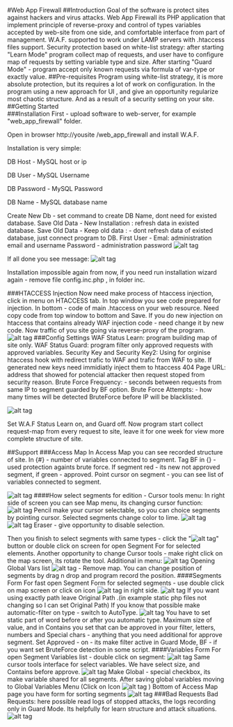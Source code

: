 #Web App Firewall
##Introduction
Goal of the software is protect sites against hackers and virus attacks. 
Web App Firewall its PHP application that implement principle of reverse-proxy and control of types variables accepted by web-site from one side, and comfortable interface from part of management. W.A.F. supported to work under LAMP servers with .htaccess files support.
Security protection based on white-list strategy: after starting "Learn Mode" program collect map of requests, and user have to configure map of requests by setting variable type and size. After starting "Guard Mode" - program accept only known requests via formula of var-type or exactly value.
##Pre-requisites
Program using white-list strategy, it is more absolute protection, but its requires a lot of work on configuration.
In the program using a new approach for UI	, and give an opportunity regularize most chaotic structure. And as a result of a security setting on your site.  
##Getting Started	
###Installation
First - upload software to web-server, for example "web_app_firewall" folder.

Open in browser http://yousite /web_app_firewall and install W.A.F.

Installation is very simple:

DB Host - MySQL host or ip

DB User - MySQL Username

DB Password - MySQL Password

DB Name - MySQL database name

Create New Db - set command to create DB Name, dont need for existed database.
Save Old Data  - New Installation : refresh data in existed database.
Save Old Data  - Keep old data : - dont refresh data of existed database, just connect program to DB.
First User - Emal: administration email and username
Password - administration password
![alt tag](https://github.com/shaman33/web_app_firewall/blob/master/assets/imgs/scratch/inst1.jpg?raw=true)

If all done you see message:
![alt tag](https://github.com/shaman33/web_app_firewall/blob/master/assets/imgs/scratch/inst2.jpg?raw=true)

Installation impossible again from now, if you need run installation wizard again - remove file config.inc.php , in folder inc.

###HTACCESS Injection
Now need make process of htaccess injection, click in menu on HTACCESS tab.
In top window you see code prepared for injection. In bottom - code of main .htaccess on your web resource. Need copy code from top window to bottom and Save.  If you do new injection on htaccess that contains already WAF injection code - need change it by new code.
Now traffic of you site going via reverse-proxy of the program.
![alt tag](https://github.com/shaman33/web_app_firewall/blob/master/assets/imgs/scratch/htaccess.jpg?raw=true)
###Config Settings
WAF Status Learn: program building map of site only.
WAF Status Guard: program filter only approved requests with approved variables.
Security Key and Security Key2: Using for orginise htaccess hook with redirect trafic to WAF and trafic from WAF to site.
If generated new keys need immidiatly inject them to htaccess
404 Page URL: address that showed for potencial attacker then request stoped from security reason.
Brute Force Frequency: - seconds between requests from same IP to segment guarded by BF option.
Brute Force Attempts: - how many times will be detected BruteForce before IP will be blacklisted.

![alt tag](https://github.com/shaman33/web_app_firewall/blob/master/assets/imgs/scratch/settings1.jpg?raw=true)

Set W.A.F Status Learn on, and Guard off.
Now program start collect request-map from every request to site, leave it for one week for view more complete structure of site.

##Support
###Access Map
In Access Map you can see recorded structure of site. In {#} - number of variables connected to segment. Tag BF in {} - used protection againts brute force.
If segment red - its new not approved segment, if green - approved.
Point cursor on segment - you can see list of variables connected to segment.

![alt tag](https://github.com/shaman33/web_app_firewall/blob/master/assets/imgs/scratch/map1.jpg?raw=true)
####How select segments for edition - Cursor tools menu:
In right side of screen you can see Map menu, its changing cursor function:
![alt tag](https://github.com/shaman33/web_app_firewall/blob/master/assets/imgs/pencil.png) Pencil make your cursor selectable, so you can choice segments by pointing cursor.
Selected segments change color to lime.
![alt tag](https://github.com/shaman33/web_app_firewall/blob/master/assets/imgs/scratch/map2.jpg?raw=true)
![alt tag](https://github.com/shaman33/web_app_firewall/blob/master/assets/imgs/eraser.png) Eraser - give opportunity to disable selection.

Then you finish to select segments with same types -  click the "![alt tag](https://github.com/shaman33/web_app_firewall/blob/master/assets/imgs/edit.png)" button or double click on screen for open Segment For for selected elements.
Another opportunity to change Cursor tools - make right click on the map screen, its rotate the tool.
Additional in menu:
![alt tag](https://github.com/shaman33/web_app_firewall/blob/master/assets/imgs/vars.png) Opening Global Vars list
![alt tag](https://github.com/shaman33/web_app_firewall/blob/master/assets/imgs/roger.png) - Remove map.
You can change position of segments by drag n drop and program record the position.
####Segments Form
For fast open Segment Form for selected segments - use double click on map screen or click on icon ![alt tag](https://github.com/shaman33/web_app_firewall/blob/master/assets/imgs/edit.png?raw=true) in right side.
![alt tag](https://github.com/shaman33/web_app_firewall/blob/master/assets/imgs/scratch/map3.jpg?raw=true)
If you want using exactly path leave Original Path .(in example static php files not changing  so I can set Original Path)
If you know that possible make automatic-filter on type - switch to AutoType.
![alt tag](https://github.com/shaman33/web_app_firewall/blob/master/assets/imgs/scratch/map4.jpg?raw=true)
You have to set static part of word before or after you automatic type. Maximum size of value, and in Contains you set that can be approved in your filter, letters, numbers and Special chars - anything that you need additional for approve segment.
Set Approved - on - its make filter active in Guard Mode, BF - if you want set BruteForce detection in some script.
####Variables Form
For open Segment Variables list - double click on segment: 
![alt tag](https://github.com/shaman33/web_app_firewall/blob/master/assets/imgs/scratch/map5.jpg?raw=true)
Same cursor tools interface for select variables. We have select size, and Contains before approve.
![alt tag](https://github.com/shaman33/web_app_firewall/blob/master/assets/imgs/scratch/map6.jpg?raw=true)
Make Global  - special checkbox, its make variable shared for all segments. After saving global variables moving to Global Variables Menu (Click on Icon  ![alt tag](https://github.com/shaman33/web_app_firewall/blob/master/assets/imgs/vars.png?raw=true) ) 
Bottom of Access Map page you have form for sorting segments 
![alt tag](https://github.com/shaman33/web_app_firewall/blob/master/assets/imgs/scratch/map8.jpg?raw=true)
###Bad Requests
Bad Requests: here possible read logs of stopped attacks,  the logs recording only in Guard Mode. Its helpfully for learn structure and attack situations.
![alt tag](https://github.com/shaman33/web_app_firewall/blob/master/assets/imgs/scratch/map9.jpg?raw=true)